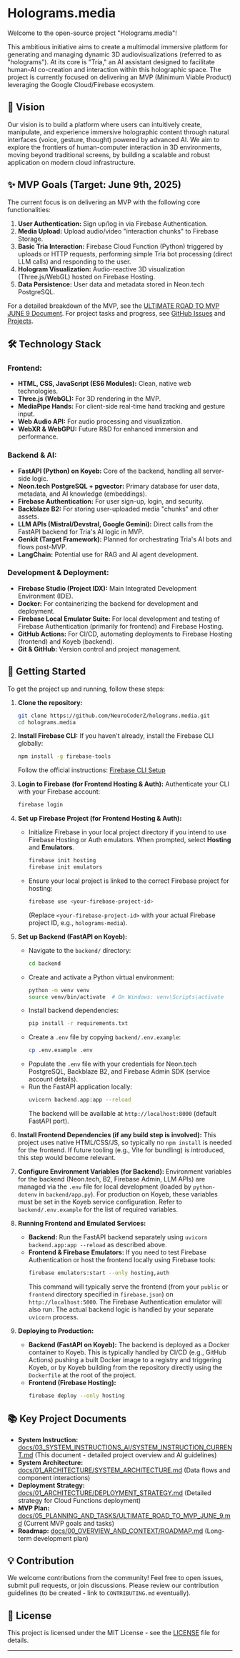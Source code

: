 # Holograms.media

Welcome to the open-source project "Holograms.media"!

This ambitious initiative aims to create a multimodal immersive platform for generating and managing dynamic 3D audiovisualizations (referred to as "holograms"). At its core is "Tria," an AI assistant designed to facilitate human-AI co-creation and interaction within this holographic space. The project is currently focused on delivering an MVP (Minimum Viable Product) leveraging the Google Cloud/Firebase ecosystem.

## 🌟 Vision

Our vision is to build a platform where users can intuitively create, manipulate, and experience immersive holographic content through natural interfaces (voice, gesture, thought) powered by advanced AI. We aim to explore the frontiers of human-computer interaction in 3D environments, moving beyond traditional screens, by building a scalable and robust application on modern cloud infrastructure.

## ✨ MVP Goals (Target: June 9th, 2025)

The current focus is on delivering an MVP with the following core functionalities:
1.  **User Authentication:** Sign up/log in via Firebase Authentication.
2.  **Media Upload:** Upload audio/video "interaction chunks" to Firebase Storage.
3.  **Basic Tria Interaction:** Firebase Cloud Function (Python) triggered by uploads or HTTP requests, performing simple Tria bot processing (direct LLM calls) and responding to the user.
4.  **Hologram Visualization:** Audio-reactive 3D visualization (Three.js/WebGL) hosted on Firebase Hosting.
5.  **Data Persistence:** User data and metadata stored in Neon.tech PostgreSQL.

For a detailed breakdown of the MVP, see the [ULTIMATE ROAD TO MVP JUNE 9 Document](docs/05_PLANNING_AND_TASKS/ULTIMATE_ROAD_TO_MVP_JUNE_9.md).
For project tasks and progress, see [GitHub Issues](https://github.com/NeuroCoderZ/holograms.media/issues) and [Projects](https://github.com/NeuroCoderZ/holograms.media/projects).

## 🛠 Technology Stack

### Frontend:

*   **HTML, CSS, JavaScript (ES6 Modules):** Clean, native web technologies.
*   **Three.js (WebGL):** For 3D rendering in the MVP.
*   **MediaPipe Hands:** For client-side real-time hand tracking and gesture input.
*   **Web Audio API:** For audio processing and visualization.
*   **WebXR & WebGPU:** Future R&D for enhanced immersion and performance.

### Backend & AI:

*   **FastAPI (Python) on Koyeb:** Core of the backend, handling all server-side logic.
*   **Neon.tech PostgreSQL + pgvector:** Primary database for user data, metadata, and AI knowledge (embeddings).
*   **Firebase Authentication:** For user sign-up, login, and security.
*   **Backblaze B2:** For storing user-uploaded media "chunks" and other assets.
*   **LLM APIs (Mistral/Devstral, Google Gemini):** Direct calls from the FastAPI backend for Tria's AI logic in MVP.
*   **Genkit (Target Framework):** Planned for orchestrating Tria's AI bots and flows post-MVP.
*   **LangChain:** Potential use for RAG and AI agent development.

### Development & Deployment:

*   **Firebase Studio (Project IDX):** Main Integrated Development Environment (IDE).
*   **Docker:** For containerizing the backend for development and deployment.
*   **Firebase Local Emulator Suite:** For local development and testing of Firebase Authentication (primarily for frontend) and Firebase Hosting.
*   **GitHub Actions:** For CI/CD, automating deployments to Firebase Hosting (frontend) and Koyeb (backend).
*   **Git & GitHub:** Version control and project management.

## 🚀 Getting Started

To get the project up and running, follow these steps:

1.  **Clone the repository:**
    ```bash
    git clone https://github.com/NeuroCoderZ/holograms.media.git
    cd holograms.media
    ```

2.  **Install Firebase CLI:**
    If you haven't already, install the Firebase CLI globally:
    ```bash
    npm install -g firebase-tools
    ```
    Follow the official instructions: [Firebase CLI Setup](https://firebase.google.com/docs/cli#setup_the_firebase_cli)

3.  **Login to Firebase (for Frontend Hosting & Auth):**
    Authenticate your CLI with your Firebase account:
    ```bash
    firebase login
    ```

4.  **Set up Firebase Project (for Frontend Hosting & Auth):**
    *   Initialize Firebase in your local project directory if you intend to use Firebase Hosting or Auth emulators. When prompted, select **Hosting** and **Emulators**.
        ```bash
        firebase init hosting
        firebase init emulators
        ```
    *   Ensure your local project is linked to the correct Firebase project for hosting:
        ```bash
        firebase use <your-firebase-project-id>
        ```
        (Replace `<your-firebase-project-id>` with your actual Firebase project ID, e.g., `holograms-media`).

5.  **Set up Backend (FastAPI on Koyeb):**
    *   Navigate to the `backend/` directory:
        ```bash
        cd backend
        ```
    *   Create and activate a Python virtual environment:
        ```bash
        python -m venv venv
        source venv/bin/activate  # On Windows: venv\Scripts\activate
        ```
    *   Install backend dependencies:
        ```bash
        pip install -r requirements.txt
        ```
    *   Create a `.env` file by copying `backend/.env.example`:
        ```bash
        cp .env.example .env
        ```
    *   Populate the `.env` file with your credentials for Neon.tech PostgreSQL, Backblaze B2, and Firebase Admin SDK (service account details).
    *   Run the FastAPI application locally:
        ```bash
        uvicorn backend.app:app --reload
        ```
        The backend will be available at `http://localhost:8000` (default FastAPI port).

6.  **Install Frontend Dependencies (if any build step is involved):**
    This project uses native HTML/CSS/JS, so typically no `npm install` is needed for the frontend. If future tooling (e.g., Vite for bundling) is introduced, this step would become relevant.

7.  **Configure Environment Variables (for Backend):**
    Environment variables for the backend (Neon.tech, B2, Firebase Admin, LLM APIs) are managed via the `.env` file for local development (loaded by `python-dotenv` in `backend/app.py`). For production on Koyeb, these variables must be set in the Koyeb service configuration. Refer to `backend/.env.example` for the list of required variables.

8.  **Running Frontend and Emulated Services:**
    *   **Backend:** Run the FastAPI backend separately using `uvicorn backend.app:app --reload` as described above.
    *   **Frontend & Firebase Emulators:** If you need to test Firebase Authentication or host the frontend locally using Firebase tools:
        ```bash
        firebase emulators:start --only hosting,auth
        ```
        This command will typically serve the frontend (from your `public` or `frontend` directory specified in `firebase.json`) on `http://localhost:5000`. The Firebase Authentication emulator will also run. The actual backend logic is handled by your separate `uvicorn` process.

9.  **Deploying to Production:**
    *   **Backend (FastAPI on Koyeb):**
        The backend is deployed as a Docker container to Koyeb. This is typically handled by CI/CD (e.g., GitHub Actions) pushing a built Docker image to a registry and triggering Koyeb, or by Koyeb building from the repository directly using the `Dockerfile` at the root of the project.
    *   **Frontend (Firebase Hosting):**
        ```bash
        firebase deploy --only hosting
        ```

## 📚 Key Project Documents
*   **System Instruction:** [docs/03_SYSTEM_INSTRUCTIONS_AI/SYSTEM_INSTRUCTION_CURRENT.md](docs/03_SYSTEM_INSTRUCTIONS_AI/SYSTEM_INSTRUCTION_CURRENT.md) (This document - detailed project overview and AI guidelines)
*   **System Architecture:** [docs/01_ARCHITECTURE/SYSTEM_ARCHITECTURE.md](docs/01_ARCHITECTURE/SYSTEM_ARCHITECTURE.md) (Data flows and component interactions)
*   **Deployment Strategy:** [docs/01_ARCHITECTURE/DEPLOYMENT_STRATEGY.md](docs/01_ARCHITECTURE/DEPLOYMENT_STRATEGY.md) (Detailed strategy for Cloud Functions deployment)
*   **MVP Plan:** [docs/05_PLANNING_AND_TASKS/ULTIMATE_ROAD_TO_MVP_JUNE_9.md](docs/05_PLANNING_AND_TASKS/ULTIMATE_ROAD_TO_MVP_JUNE_9.md) (Current MVP goals and tasks)
*   **Roadmap:** [docs/00_OVERVIEW_AND_CONTEXT/ROADMAP.md](docs/00_OVERVIEW_AND_CONTEXT/ROADMAP.md) (Long-term development plan)

## 💡 Contribution

We welcome contributions from the community! Feel free to open issues, submit pull requests, or join discussions. Please review our contribution guidelines (to be created - link to `CONTRIBUTING.md` eventually).

## 📄 License

This project is licensed under the MIT License - see the [LICENSE](LICENSE) file for details.

---

